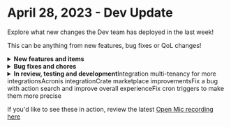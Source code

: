 # April 28, 2023 - Dev Update

Explore what new changes the Dev team has deployed in the last week!

This can be anything from new features, bug fixes or QoL changes!

<details>

<summary><strong>New features and items</strong></summary>

* Integration multi-tenancy for Halo, Duo, SentinelOne, and OpenAI
* Added functionality to use multi-tenancy org mapping on triggers and actions
* Updated ConnectSecure/CyberCNS branding

</details>

<details>

<summary><strong>Bug fixes and chores</strong></summary>

* Fixed a bug where tags could not be applied to organizations
* Fixed a bug where users could not share or save Jinja live editor
* Fixed Auvik response pagination
* Fixed a bug where UI was not rendering and JSON was showing
* Fixed CyberCNS Agent Type query parameter for Get Agent action
* Fixed Attribute Error thrown when using task level integration overrides
* Fixed an issue when tenants have an invalid NSM for SonicWall NSM integration
* Fixed user object recoveryEmail property to use ‘address’ instead of ‘name’
* Ensure connections to Redis are cleaned up to fix intermittent connection errors

</details>

<details>

<summary><strong>In review, testing and development</strong>Integration multi-tenancy for more integrationsAcronis integrationCrate marketplace improvementsFix a bug with action search and improve overall experienceFix cron triggers to make them more precise</summary>



</details>

If you'd like to see these in action, review the latest [Open Mic recording here](../../roc-open-mics/2023-roc-open-mics/april-28th-2023-tools-and-techniques-for-streamlining-workflows-and-building-relationships.md)
